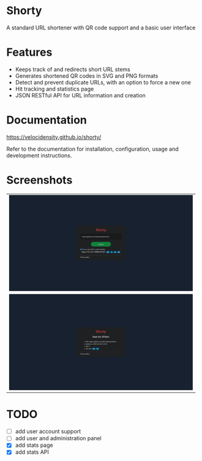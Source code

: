 # Shorty
A standard URL shortener with QR code support and a basic user interface

# Features
- Keeps track of and redirects short URL stems
- Generates shortened QR codes in SVG and PNG formats
- Detect and prevent duplicate URLs, with an option to force a new one
- Hit tracking and statistics page
- JSON RESTful API for URL information and creation

# Documentation
https://velocidensity.github.io/shorty/

Refer to the documentation for installation, configuration, usage and development instructions.

# Screenshots
|                                       |
|:-------------------------------------:|
| [![](https://github.com/Velocidensity/shorty/blob/main/screenshots/front_thumb.png "Front page")](https://github.com/Velocidensity/shorty/blob/main/screenshots/front.png)
| [![](https://github.com/Velocidensity/shorty/blob/main/screenshots/statistics_thumb.png "Statistics page")](https://github.com/Velocidensity/shorty/blob/main/screenshots/statistics.png)

# TODO
- [ ] add user account support
- [ ] add user and administration panel
- [x] add stats page
- [x] add stats API
